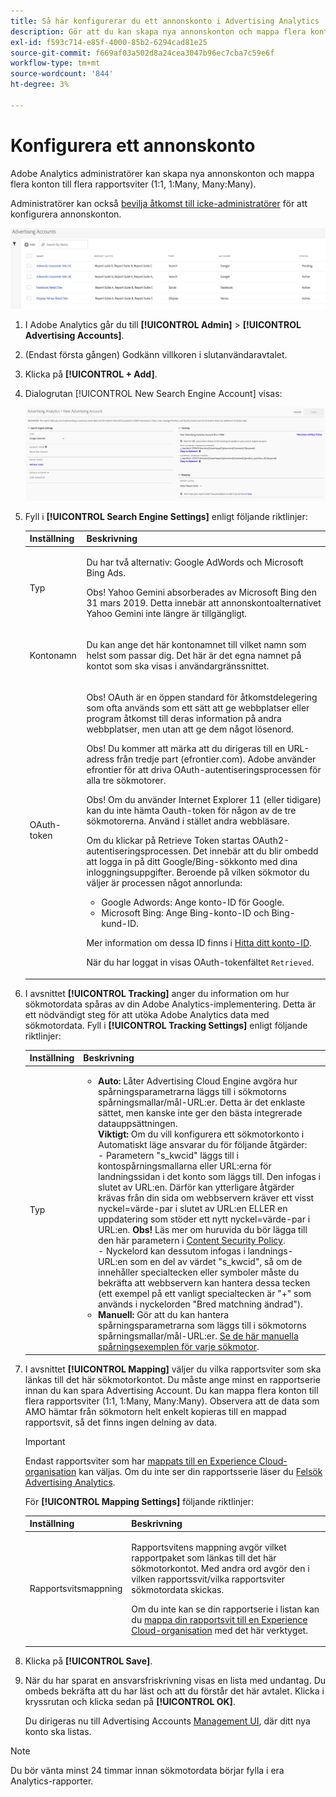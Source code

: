 ```yaml
---
title: Så här konfigurerar du ett annonskonto i Advertising Analytics
description: Gör att du kan skapa nya annonskonton och mappa flera konton till flera rapportsviter.
exl-id: f593c714-e85f-4000-85b2-6294cad81e25
source-git-commit: f669af03a502d8a24cea3047b96ec7cba7c59e6f
workflow-type: tm+mt
source-wordcount: '844'
ht-degree: 3%

---
```


# Konfigurera ett annonskonto

Adobe Analytics administratörer kan skapa nya annonskonton och mappa flera konton till flera rapportsviter (1:1, 1:Many, Many:Many).

Administratörer kan också [bevilja åtkomst till icke-administratörer](/help/integrate/c-advertising-analytics/overview.md#section_FCC58EB635954A32990D4E67B52B4369) för att konfigurera annonskonton.

![](assets/aa_accounts.png)

1. I Adobe Analytics går du till **[!UICONTROL Admin]** > **[!UICONTROL Advertising Accounts]**.
1. (Endast första gången) Godkänn villkoren i slutanvändaravtalet.
1. Klicka på **[!UICONTROL + Add]**.
1. Dialogrutan [!UICONTROL New Search Engine Account] visas:

   ![](assets/aa_new_se_account.png)

1. Fyll i **[!UICONTROL Search Engine Settings]** enligt följande riktlinjer:

   <table id="table_B3BE66B7D4C54766B8FFD2C6DCD657AF"> 
    <thead> 
      <tr> 
      <th colname="col1" class="entry"> Inställning </th> 
      <th colname="col2" class="entry"> Beskrivning </th> 
      </tr>
    </thead>
    <tbody> 
      <tr> 
      <td colname="col1"> <p>Typ </p> </td> 
      <td colname="col2"> <p>Du har två alternativ: Google AdWords och Microsoft Bing Ads. </p> <p>Obs! Yahoo Gemini absorberades av Microsoft Bing den 31 mars 2019. Detta innebär att annonskontoalternativet Yahoo Gemini inte längre är tillgängligt.  </p> </td> 
      </tr> 
      <tr> 
      <td colname="col1"> <p>Kontonamn </p> </td> 
      <td colname="col2"> <p>Du kan ange det här kontonamnet till vilket namn som helst som passar dig. Det här är det egna namnet på kontot som ska visas i användargränssnittet. </p> </td> 
      </tr> 
      <tr> 
      <td colname="col1"> <p>OAuth-token </p> </td> 
      <td colname="col2"> <p>Obs!  OAuth är en öppen standard för åtkomstdelegering som ofta används som ett sätt att ge webbplatser eller program åtkomst till deras information på andra webbplatser, men utan att ge dem något lösenord. </p> <p>Obs!  Du kommer att märka att du dirigeras till en URL-adress från tredje part (efrontier.com). Adobe använder efrontier för att driva OAuth-autentiseringsprocessen för alla tre sökmotorer. </p> <p>Obs!  Om du använder Internet Explorer 11 (eller tidigare) kan du inte hämta Oauth-token för någon av de tre sökmotorerna. Använd i stället andra webbläsare. </p> <p>Om du klickar på <span class="uicontrol"> Retrieve Token</span> startas OAuth2-autentiseringsprocessen. Det innebär att du blir ombedd att logga in på ditt Google/Bing-sökkonto med dina inloggningsuppgifter. Beroende på vilken sökmotor du väljer är processen något annorlunda: </p>
      <ul id="ul_FC9B5612F6554495B04C357CB0AB72EB"> 
       <li id="li_CD54231BFF134F83B3B5B14B34A0E1D2">Google Adwords: Ange konto-ID för Google. </li> 
       <li id="li_89B9D54BAA914E5DB2959B193489582E">Microsoft Bing: Ange Bing-konto-ID och Bing-kund-ID. </li> 
       </ul> <p>Mer information om dessa ID finns i <a href="/help/integrate/c-advertising-analytics/c-adanalytics-workflow/aa-locate-account-id.md"  > Hitta ditt konto-ID</a>. </p> <p>När du har loggat in visas OAuth-tokenfältet <code>Retrieved</code>. </p> </td> 
      </tr> 
    </tbody> 
    </table>

1. I avsnittet **[!UICONTROL Tracking]** anger du information om hur sökmotordata spåras av din Adobe Analytics-implementering. Detta är ett nödvändigt steg för att utöka Adobe Analytics data med sökmotordata.
Fyll i **[!UICONTROL Tracking Settings]** enligt följande riktlinjer:

   | Inställning | Beskrivning |
   |--- |--- |
   | Typ | <ul><li>**Auto:** Låter Advertising Cloud Engine avgöra hur spårningsparametrarna läggs till i sökmotorns spårningsmallar/mål-URL:er. Detta är det enklaste sättet, men kanske inte ger den bästa integrerade datauppsättningen.<br>**Viktigt:** Om du vill konfigurera ett sökmotorkonto i Automatiskt läge ansvarar du för följande åtgärder:<br>- Parametern &quot;s_kwcid&quot; läggs till i kontospårningsmallarna eller URL:erna för landningssidan i det konto som läggs till. Den infogas i slutet av URL:en. Därför kan ytterligare åtgärder krävas från din sida om webbservern kräver ett visst nyckel=värde-par i slutet av URL:en ELLER en uppdatering som stöder ett nytt nyckel=värde-par i URL:en. **Obs!** Läs mer om huruvida du bör lägga till den här parametern i  [Content Security Policy](https://experienceleague.adobe.com/docs/id-service/using/reference/csp.html).<br>- Nyckelord kan dessutom infogas i landnings-URL:en som en del av värdet &quot;s_kwcid&quot;, så om de innehåller specialtecken eller symboler måste du bekräfta att webbservern kan hantera dessa tecken (ett exempel på ett vanligt specialtecken är &quot;+&quot; som används i nyckelorden &quot;Bred matchning ändrad&quot;).</li><li>**Manuell:** Gör att du kan hantera spårningsparametrarna som läggs till i sökmotorns spårningsmallar/mål-URL:er. [Se de här manuella spårningsexemplen för varje sökmotor](/help/integrate/c-advertising-analytics/c-adanalytics-workflow/aa-manual-vs-automatic-tracking.md).</li></ul> |

1. I avsnittet **[!UICONTROL Mapping]** väljer du vilka rapportsviter som ska länkas till det här sökmotorkontot. Du måste ange minst en rapportserie innan du kan spara Advertising Account. Du kan mappa flera konton till flera rapportsviter (1:1, 1:Many, Many:Many). Observera att de data som AMO hämtar från sökmotorn helt enkelt kopieras till en mappad rapportsvit, så det finns ingen delning av data.

   >[!IMPORTANT]
   >
   >Endast rapportsviter som har [mappats till en Experience Cloud-organisation](https://experienceleague.adobe.com/docs/core-services/interface/about-core-services/report-suite-mapping.html) kan väljas. Om du inte ser din rapportsserie läser du [Felsök Advertising Analytics](/help/integrate/c-advertising-analytics/c-adanalytics-workflow/aa-troubleshooting.md).

   För **[!UICONTROL Mapping Settings]** följande riktlinjer:

   <table id="table_AF876DC40F97403882C0AA528BD204FF"> 
    <thead> 
      <tr> 
      <th colname="col1" class="entry"> Inställning </th> 
      <th colname="col2" class="entry"> Beskrivning </th> 
      </tr>
    </thead>
    <tbody> 
      <tr> 
      <td colname="col1"> <p>Rapportsvitsmappning </p> </td> 
      <td colname="col2"> <p>Rapportsvitens mappning avgör vilket rapportpaket som länkas till det här sökmotorkontot. Med andra ord avgör den i vilken rapportssvit/vilka rapportsviter sökmotordata skickas. </p> <p>Om du inte kan se din rapportserie i listan kan du <a href="https://experienceleague.adobe.com/docs/core-services/interface/about-core-services/report-suite-mapping.html"  > mappa din rapportsvit till en Experience Cloud-organisation</a> med det här verktyget. </p> </td> 
      </tr> 
    </tbody> 
    </table>

1. Klicka på **[!UICONTROL Save]**.
1. När du har sparat en ansvarsfriskrivning visas en lista med undantag. Du ombeds bekräfta att du har läst och att du förstår det här avtalet. Klicka i kryssrutan och klicka sedan på **[!UICONTROL OK]**.

   Du dirigeras nu till Advertising Accounts [Management UI](/help/integrate/c-advertising-analytics/c-adanalytics-workflow/aa-manage-ad-accounts.md), där ditt nya konto ska listas.

>[!NOTE]
>
>Du bör vänta minst 24 timmar innan sökmotordata börjar fylla i era Analytics-rapporter.
